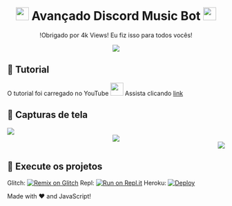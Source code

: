 <h1 align="center"><img src="./assets/Music.gif" width="30px"> Avançado Discord Music Bot <img src="./assets/Music.gif" width="30px"></h1>
<p align="center">!Obrigado por 4k Views! Eu fiz isso para todos vocês!</p>
<div align="center"><img src="./assets/banner.gif"></div>

## 📝 Tutorial
O tutorial foi carregado no YouTube <img src="https://www.youtube.com/about/static/svgs/icons/brand-resources/YouTube_icon_full-color.svg?cache=f2ec7a5" width="30px"> Assista clicando [link](https://youtu.be/DQXuTaYa31I)

## 📸 Capturas de tela

<div align="left"><img src="https://pika-pika.is-inside.me/zJduq9Gn.png"></div><div align="center"><img src="https://pika-pika.is-inside.me/9ufBoGDH.png"></div><div align="right"><img src="https://pika-pika.is-inside.me/8QkGROJv.png"></div>

## 💨 Execute os projetos
Glitch: [![Remix on Glitch](https://cdn.glitch.com/2703baf2-b643-4da7-ab91-7ee2a2d00b5b%2Fremix-button.svg)](https://glitch.com/edit/#!/import/github/SudhanPlayz/Discord-MusicBot)
Repl: [![Run on Repl.it](https://repl.it/badge/github/SudhanPlayz/Discord-MusicBot)](https://repl.it/github/SudhanPlayz/Discord-MusicBot)
Heroku: [![Deploy](https://www.herokucdn.com/deploy/button.svg)](https://heroku.com/deploy?template=https://github.com/SudhanPlayz/Discord-MusicBot)






Made with :heart: and JavaScript!
